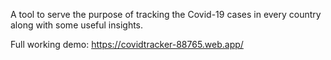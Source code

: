 A tool to serve the purpose of tracking the Covid-19 cases in every country along with some useful insights.

Full working demo: https://covidtracker-88765.web.app/

